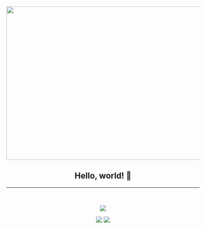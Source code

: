 <div align="center">
  <img src="./gif.gif" width="693" height="400" />
  
  <br/>
  
  <h2>Hello, world! 👋 </h2>
  
  <hr/>
  
  <br/>
  
  <img
    src="https://github-readme-stackoverflow.vercel.app/?userID=9324183"
  />
   
</div>

<p align = "center">
  <img
       src="https://github-readme-stats.vercel.app/api?username=iKronyck&show_icons=true&&bg_color=30,292e50,292e50,c53160&title_color=fff&text_color=fff&line_height=33&icon_color=47b699">
  <img src = "https://github-readme-stats.vercel.app/api/top-langs/?username=iKronyck&hide_langs_below=.25&bg_color=30,292e50,292e50,c53160&title_color=fff&text_color=fff&line_height=33&icon_color=47b699">
</p>

<!-- <img src="https://profile-counter.glitch.me/iKronyck/count.svg" alt="Hello world" /> -->

